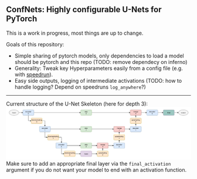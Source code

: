 ## ConfNets: Highly configurable U-Nets for PyTorch
This is a work in progress, most things are up to change.

Goals of this repository:
- Simple sharing of pytorch models, only dependencies to load a model should be pytorch and this repo (TODO: remove dependecy on inferno)
- Generality: Tweak key Hyperparameters easily from a config file 
(e.g. with [speedrun](https://www.github.com/inferno-pytorch/speedrun)).
- Easy side outputs, logging of intermediate activations (TODO: how to handle logging? Depend on speedruns `log_anywhere`?)

---

Current structure of the U-Net Skeleton (here for depth 3):
![U-Net_structure.jpg](./U-Net_structure.jpg)
Make sure to add an appropriate final layer via the `final_activation` argument if you do not want your model 
to end with an activation function.
